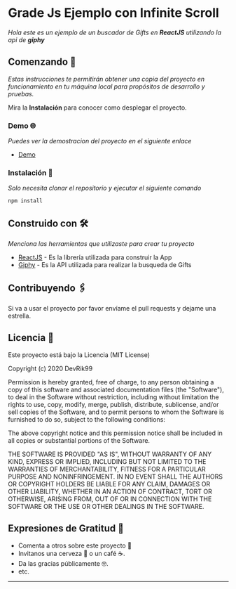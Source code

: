 # Grade Js Ejemplo con Infinite Scroll

_Hola este es un ejemplo de un buscador de Gifts en **ReactJS** utilizando la api de **giphy**_

## Comenzando 🚀

_Estas instrucciones te permitirán obtener una copia del proyecto en funcionamiento en tu máquina local para propósitos de desarrollo y pruebas._

Mira la **Instalación** para conocer como desplegar el proyecto.

### Demo 🌐

_Puedes ver la demostracion del proyecto en el siguiente enlace_

- [Demo](https://devrik99.github.io/Gift-React-App/)

### Instalación 🔧

_Solo necesita clonar el repositorio y ejecutar el siguiente comando_

```
npm install
```

## Construido con 🛠️

_Menciona las herramientas que utilizaste para crear tu proyecto_

- [ReactJS](https://es.reactjs.org/) - Es la librería utilizada para construir la App
- [Giphy](https://developers.giphy.com/) - Es la API utilizada para realizar la busqueda de Gifts

## Contribuyendo 🖇️

Si va a usar el proyecto por favor envíame el pull requests y dejame una estrella.

## Licencia 📄

Este proyecto está bajo la Licencia (MIT License)

Copyright (c) 2020 DevRik99

Permission is hereby granted, free of charge, to any person obtaining a copy of this software and associated documentation files (the "Software"), to deal in the Software without restriction, including without limitation the rights to use, copy, modify, merge, publish, distribute, sublicense, and/or sell copies of the Software, and to permit persons to whom the Software is furnished to do so, subject to the following conditions:

The above copyright notice and this permission notice shall be included in all copies or substantial portions of the Software.

THE SOFTWARE IS PROVIDED "AS IS", WITHOUT WARRANTY OF ANY KIND, EXPRESS OR IMPLIED, INCLUDING BUT NOT LIMITED TO THE WARRANTIES OF MERCHANTABILITY, FITNESS FOR A PARTICULAR PURPOSE AND NONINFRINGEMENT. IN NO EVENT SHALL THE AUTHORS OR COPYRIGHT HOLDERS BE LIABLE FOR ANY CLAIM, DAMAGES OR OTHER LIABILITY, WHETHER IN AN ACTION OF CONTRACT, TORT OR OTHERWISE, ARISING FROM, OUT OF OR IN CONNECTION WITH THE SOFTWARE OR THE USE OR OTHER DEALINGS IN THE SOFTWARE.

## Expresiones de Gratitud 🎁

- Comenta a otros sobre este proyecto 📢
- Invitanos una cerveza 🍺 o un café ☕.
- Da las gracias públicamente 🤓.
- etc.

---
